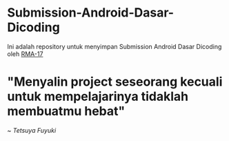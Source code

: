 # Submission-Android-Dasar-Dicoding

Ini adalah repository untuk menyimpan Submission Android Dasar Dicoding oleh [RMA-17](https://www.github.com/RMA-17)



# "Menyalin project seseorang kecuali untuk mempelajarinya tidaklah membuatmu hebat"

~ *Tetsuya Fuyuki*

